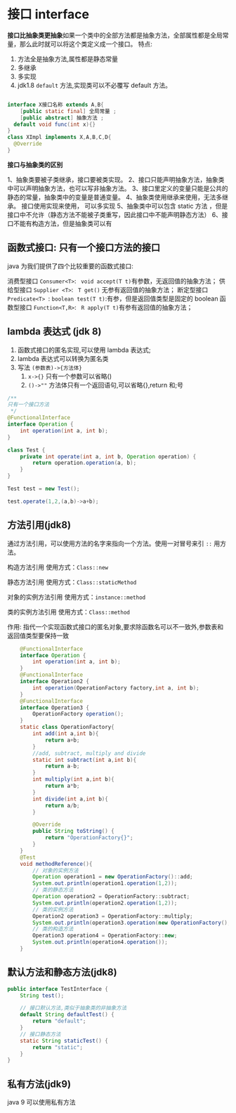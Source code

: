# 接口 interface

**接口比抽象类更抽象**如果一个类中的全部方法都是抽象方法，全部属性都是全局常量，那么此时就可以将这个类定义成一个接口。
特点:

1. 方法全是抽象方法,属性都是静态常量
2. 多继承
3. 多实现
4. jdk1.8 `default` 方法,实现类可以不必覆写 default 方法。

```java

interface X接口名称 extends A,B{
	[public static final] 全局常量 ;
	[public abstract] 抽象方法 ;
  default void func(int x){}
}
class XImpl implements X,A,B,C,D{
  @Override
}
```

**接口与抽象类的区别**

1、抽象类要被子类继承，接口要被类实现。
2、接口只能声明抽象方法，抽象类中可以声明抽象方法，也可以写非抽象方法。
3、接口里定义的变量只能是公共的静态的常量，抽象类中的变量是普通变量。
4、抽象类使用继承来使用，无法多继承。 接口使用实现来使用， 可以多实现
5、抽象类中可以包含 static 方法 ，但是接口中不允许（静态方法不能被子类重写，因此接口中不能声明静态方法）
6、接口不能有构造方法，但是抽象类可以有

## 函数式接口: 只有一个接口方法的接口

java 为我们提供了四个比较重要的函数式接口:

消费型接口 `Consumer<T>`: ` void accept(T t)`有参数，无返回值的抽象方法；
供给型接口 `Supplier <T>`: ` T get()` 无参有返回值的抽象方法；
断定型接口 `Predicate<T> `: `boolean test(T t)`:有参，但是返回值类型是固定的 boolean
函数型接口 `Function<T,R>`: ` R apply(T t)`有参有返回值的抽象方法；

## lambda 表达式 (jdk 8)

1. 函数式接口的匿名实现,可以使用 lambda 表达式;
2. lambda 表达式可以转换为匿名类
3. 写法 `(参数表)->{方法体}`
   1. `x->{}` 只有一个参数可以省略()
   2. `()->""` 方法体只有一个返回语句,可以省略{},return 和;号

```java
/**
只有一个接口方法
 */
@FunctionalInterface
interface Operation {
    int operation(int a, int b);
}

class Test {
    private int operate(int a, int b, Operation operation) {
        return operation.operation(a, b);
    }
}

Test test = new Test();

test.operate(1,2,(a,b)->a+b);
```

## 方法引用(jdk8)

通过方法引用，可以使用方法的名字来指向一个方法。使用一对冒号来引 `::` 用方法。

构造方法引用
使用方式：`Class::new`

静态方法引用
使用方式：`Class::staticMethod`

对象的实例方法引用
使用方式：`instance::method`

类的实例方法引用
使用方式：`Class::method`

作用: 指代一个实现函数式接口的匿名对象,要求除函数名可以不一致外,参数表和返回值类型要保持一致

```java
    @FunctionalInterface
    interface Operation {
        int operation(int a, int b);
    }
    @FunctionalInterface
    interface Operation2 {
        int operation(OperationFactory factory,int a, int b);
    }
    @FunctionalInterface
    interface Operation3 {
        OperationFactory operation();
    }
    static class OperationFactory{
        int add(int a,int b){
            return a+b;
        }
        //add, subtract, multiply and divide
        static int subtract(int a,int b){
            return a-b;
        }
        int multiply(int a,int b){
            return a*b;
        }
        int divide(int a,int b){
            return a/b;
        }

        @Override
        public String toString() {
            return "OperationFactory{}";
        }
    }
    @Test
    void methodReference(){
        // 对象的实例方法
        Operation operation1 = new OperationFactory()::add;
        System.out.println(operation1.operation(1,2));
        // 类的静态方法
        Operation operation2 = OperationFactory::subtract;
        System.out.println(operation2.operation(1,2));
        // 类的实例方法
        Operation2 operation3 = OperationFactory::multiply;
        System.out.println(operation3.operation(new OperationFactory(),2,2));
        // 类的构造方法
        Operation3 operation4 = OperationFactory::new;
        System.out.println(operation4.operation());
    }
```

## 默认方法和静态方法(jdk8)

```java
public interface TestInterface {
    String test();

    // 接口默认方法,类似于抽象类的非抽象方法
    default String defaultTest() {
        return "default";
    }
    // 接口静态方法
    static String staticTest() {
        return "static";
    }
}
```
## 私有方法(jdk9)
java 9 可以使用私有方法